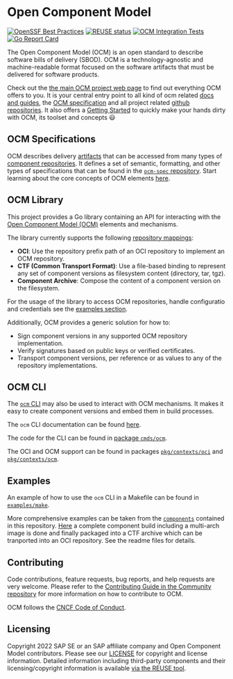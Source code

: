 # Open Component Model

[![OpenSSF Best Practices](https://bestpractices.coreinfrastructure.org/projects/7156/badge)](https://bestpractices.coreinfrastructure.org/projects/7156)
[![REUSE status](https://api.reuse.software/badge/github.com/open-component-model/ocm)](https://api.reuse.software/info/github.com/open-component-model/ocm)
[![OCM Integration Tests](https://github.com/open-component-model/ocm-integrationtest/actions/workflows/integrationtest.yaml/badge.svg?branch=main)](https://open-component-model.github.io/ocm-integrationtest/report.html)
[![Go Report Card](https://goreportcard.com/badge/github.com/open-component-model/ocm)](https://goreportcard.com/report/github.com/open-component-model/ocm)

The Open Component Model (OCM) is an open standard to describe software bills of delivery (SBOD). OCM is a technology-agnostic and machine-readable format focused on the software artifacts that must be delivered for software products.

Check out the [the main OCM project web page](https://ocm.software) to find out everything OCM offers to you. It is your central entry point to all kind of ocm related [docs and guides](https://ocm.software/docs/overview/context), the [OCM specification](https://ocm.software/spec/) and all project related [github repositories](https://github.com/open-component-model). It also offers a [Getting Started](https://ocm.software/docs/guides/getting-started-with-ocm) to quickly make your hands dirty with OCM, its toolset and concepts :smiley:

## OCM Specifications

OCM describes delivery [artifacts](docs/ocm/model.md#artifacts) that can be accessed from many types of [component repositories](docs/ocm/model.md#repositories). It defines a set of semantic, formatting, and other types of specifications that can be found in the [`ocm-spec` repository](https://github.com/open-component-model/ocm-spec). Start learning about the core concepts of OCM elements [here](https://github.com/open-component-model/ocm-spec/tree/main/doc/specification/elements).

## OCM Library

This project provides a Go library containing an API for interacting with the
[Open Component Model (OCM)](https://github.com/open-component-model/ocm-spec) elements and mechanisms.

The library currently supports the following [repository mappings](docs/ocm/interoperability.md):

- **OCI**: Use the repository prefix path of an OCI repository to implement an OCM
  repository.
- **CTF (Common Transport Format)**: Use a file-based binding to represent any set of
  component versions as filesystem content (directory, tar, tgz).
- **Component Archive**: Compose the content of a component version on the
  filesystem.

For the usage of the library to access OCM repositories, handle configuratio and credentials see the [examples section](examples/lib/README.md).

Additionally, OCM provides a generic solution for how to:

- Sign component versions in any supported OCM repository implementation.
- Verify signatures based on public keys or verified certificates.
- Transport component versions, per reference or as values to any of the
  repository implementations.

## OCM CLI

The [`ocm` CLI](docs/reference/ocm.md) may also be used to interact with OCM mechanisms. It makes it easy to create component versions and embed them in build processes.

The `ocm` CLI documentation can be found [here](<(https://github.com/open-component-model/ocm/blob/main/docs/reference/ocm.md)>).

The code for the CLI can be found in [package `cmds/ocm`](https://github.com/open-component-model/ocm/blob/main/cmds/ocm).

The OCI and OCM support can be found in packages
[`pkg/contexts/oci`](pkg/contexts/oci) and [`pkg/contexts/ocm`](pkg/contexts/ocm).

## Examples
An example of how to use the `ocm` CLI in a Makefile can be found in [`examples/make`](https://github.com/open-component-model/ocm/blob/main/examples/make/Makefile).

More comprehensive examples can be taken from the [`components`](https://github.com/open-component-model/ocm/tree/main/components) contained in this repository. [Here](components/helmdemo/README.md) a complete component build including a multi-arch image is done and finally packaged into a CTF archive which can be tranported into an OCI repository. See the readme files for details.


## Contributing

Code contributions, feature requests, bug reports, and help requests are very welcome. Please refer to the [Contributing Guide in the Community repository](https://github.com/open-component-model/community/blob/main/CONTRIBUTING.md) for more information on how to contribute to OCM.

OCM follows the [CNCF Code of Conduct](https://github.com/cncf/foundation/blob/main/code-of-conduct.md).

## Licensing

Copyright 2022 SAP SE or an SAP affiliate company and Open Component Model contributors.
Please see our [LICENSE](LICENSE) for copyright and license information.
Detailed information including third-party components and their licensing/copyright information is available [via the REUSE tool](https://api.reuse.software/info/github.com/open-component-model/ocm).
